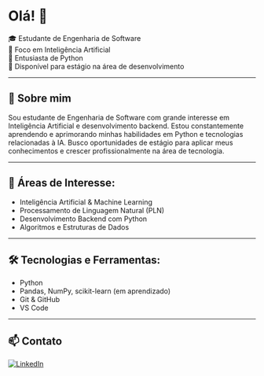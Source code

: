 # Olá! 👋  
🎓 Estudante de Engenharia de Software  
🤖 Foco em Inteligência Artificial  
🐍 Entusiasta de Python  
📌 Disponível para estágio na área de desenvolvimento

---

## 🚀 Sobre mim
Sou estudante de Engenharia de Software com grande interesse em Inteligência Artificial e desenvolvimento backend. Estou constantemente aprendendo e aprimorando minhas habilidades em Python e tecnologias relacionadas à IA. Busco oportunidades de estágio para aplicar meus conhecimentos e crescer profissionalmente na área de tecnologia.  

---

## 🧠 Áreas de Interesse:
- Inteligência Artificial & Machine Learning  
- Processamento de Linguagem Natural (PLN)  
- Desenvolvimento Backend com Python  
- Algoritmos e Estruturas de Dados

---

## 🛠️ Tecnologias e Ferramentas:
- Python  
- Pandas, NumPy, scikit-learn (em aprendizado)  
- Git & GitHub  
- VS Code  

---

## 📫 Contato
[![LinkedIn](https://img.shields.io/badge/-LinkedIn-blue?style=flat-square&logo=linkedin)](https://www.linkedin.com/in/ver%C3%B4nica-fernandes-66109a221/)  
